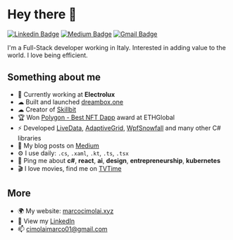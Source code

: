 # Hey there 👋

[![Linkedin Badge](https://img.shields.io/badge/-marcocimolai-blue?style=flat-square&logo=Linkedin&logoColor=white&link=https://www.linkedin.com/in/marco-cimolai-74b9a9218)](https://www.linkedin.com/in/marco-cimolai-74b9a9218)
[![Medium Badge](https://img.shields.io/badge/-@marplex-03a57a?style=flat-square&labelColor=000000&logo=Medium&link=https://marplex.medium.com)](https://marplex.medium.com)
[![Gmail Badge](https://img.shields.io/badge/-cimolaimarco01@gmail.com-c14437?style=flat-square&logo=Gmail&logoColor=white&link=mailto:cimolaimarco01@gmail.com)](mailto:cimolaimarco01@gmail.com)

I'm a Full-Stack developer working in Italy. Interested in adding value to the world. I love being efficient.

## Something about me
- 🏢 Currently working at **Electrolux**
- ☁ Built and launched [dreambox.one](https://www.dreambox.one)
- ☁ Creator of [Skillbit](https://skillb.it)
- 🏆 Won [Polygon - Best NFT Dapp](https://showcase.ethglobal.com/roadtoweb3/nft-map-mint-nfts-of-pictures-on-a-map) award at ETHGlobal
- ⚡ Developed [LiveData](https://github.com/Marplex/LiveData), [AdaptiveGrid](https://github.com/Marplex/AdaptiveGrid), [WpfSnowfall](https://github.com/Marplex/WpfSnowfall) and many other C# libraries
- 📃 My blog posts on [Medium](https://marplex.medium.com/)
- ⚙️ I use daily: `.cs`, `.xaml`, `.kt`, `.ts`, `.tsx`
- 💬 Ping me about **c#**, **react**, **ai**, **design**, **entrepreneurship**, **kubernetes**
- 🎬 I love movies, find me on [TVTime](https://tvtime.com/r/2oU0Q)

## More
- 🌍 My website: [marcocimolai.xyz](https://marcocimolai.xyz)
- 🧢 View my [LinkedIn](https://www.linkedin.com/in/marco-cimolai-74b9a9218)
- 📫 [cimolaimarco01@gmail.com](mailto:cimolaimarco01@gmail.com)

